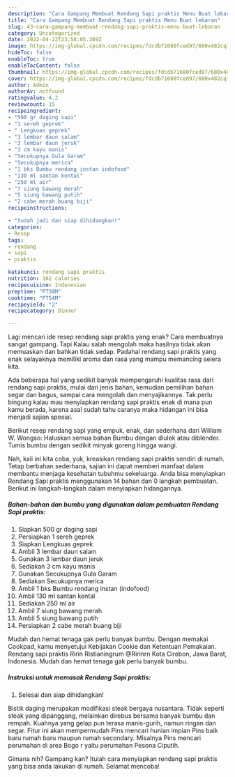 ```yaml
---
description: "Cara Gampang Membuat Rendang Sapi praktis Menu Buat lebaran"
title: "Cara Gampang Membuat Rendang Sapi praktis Menu Buat lebaran"
slug: 43-cara-gampang-membuat-rendang-sapi-praktis-menu-buat-lebaran
category: Uncategorized
date: 2022-04-22T23:58:05.369Z
image: https://img-global.cpcdn.com/recipes/fdcdb71680fced97/680x482cq70/rendang-sapi-praktis-foto-resep-utama.jpg
hideToc: false
enableToc: true
enableTocContent: false
thumbnail: https://img-global.cpcdn.com/recipes/fdcdb71680fced97/680x482cq70/rendang-sapi-praktis-foto-resep-utama.jpg
cover: https://img-global.cpcdn.com/recipes/fdcdb71680fced97/680x482cq70/rendang-sapi-praktis-foto-resep-utama.jpg
author: Admin
authorAv: notfound
ratingvalue: 4.2
reviewcount: 15
recipeingredient:
- "500 gr daging sapi"
- "1 sereh geprek"
- " Lengkuas geprek"
- "3 lembar daun salam"
- "3 lembar daun jeruk"
- "3 cm kayu manis"
- "Secukupnya Gula Garam"
- "Secukupnya merica"
- "1 bks Bumbu rendang instan indofood"
- "130 ml santan kental"
- "250 ml air"
- "7 siung bawang merah"
- "5 siung bawang putih"
- "2 cabe merah buang biji"
recipeinstructions:

- "Sudah jadi dan siap dihidangkan!"
categories:
- Resep
tags:
- rendang
- sapi
- praktis

katakunci: rendang sapi praktis 
nutrition: 162 calories
recipecuisine: Indonesian
preptime: "PT38M"
cooktime: "PT54M"
recipeyield: "2"
recipecategory: Dinner

---
```



Lagi mencari ide resep rendang sapi praktis yang enak? Cara membuatnya sangat gampang. Tapi Kalau salah mengolah maka hasilnya tidak akan memuaskan dan bahkan tidak sedap. Padahal rendang sapi praktis yang enak selayaknya memiliki aroma dan rasa yang mampu memancing selera kita.


Ada beberapa hal yang sedikit banyak mempengaruhi kualitas rasa dari rendang sapi praktis, mulai dari jenis bahan, kemudian pemilihan bahan segar dan bagus, sampai cara mengolah dan menyajikannya. Tak perlu bingung kalau mau menyiapkan rendang sapi praktis enak di mana pun kamu berada, karena asal sudah tahu caranya maka hidangan ini bisa menjadi sajian spesial.

Berikut resep rendang sapi yang empuk, enak, dan sederhana dari William W. Wongso: Haluskan semua bahan Bumbu dengan diulek atau diblender. Tumis bumbu dengan sedikit minyak goreng hingga wangi.


Nah, kali ini kita coba, yuk, kreasikan rendang sapi praktis sendiri di rumah. Tetap berbahan sederhana, sajian ini dapat memberi manfaat dalam membantu menjaga kesehatan tubuhmu sekeluarga. Anda bisa menyiapkan Rendang Sapi praktis menggunakan 14 bahan dan 0 langkah pembuatan. Berikut ini langkah-langkah dalam menyiapkan hidangannya.

<!--inarticleads1-->

##### Bahan-bahan dan bumbu yang digunakan dalam pembuatan Rendang Sapi praktis:

1. Siapkan 500 gr daging sapi
1. Persiapkan 1 sereh geprek
1. Siapkan  Lengkuas geprek
1. Ambil 3 lembar daun salam
1. Gunakan 3 lembar daun jeruk
1. Sediakan 3 cm kayu manis
1. Gunakan Secukupnya Gula Garam
1. Sediakan Secukupnya merica
1. Ambil 1 bks Bumbu rendang instan (indofood)
1. Ambil 130 ml santan kental
1. Sediakan 250 ml air
1. Ambil 7 siung bawang merah
1. Ambil 5 siung bawang putih
1. Persiapkan 2 cabe merah buang biji


Mudah dan hemat tenaga gak perlu banyak bumbu. Dengan memakai Cookpad, kamu menyetujui Kebijakan Cookie dan Ketentuan Pemakaian. Rendang sapi praktis Ririn Ristianingrum @Ririnrn Kota Cirebon, Jawa Barat, Indonesia. Mudah dan hemat tenaga gak perlu banyak bumbu. 

<!--inarticleads2-->

##### Instruksi untuk memasak Rendang Sapi praktis:


1. Selesai dan siap dihidangkan!

Bistik daging merupakan modifikasi steak bergaya nusantara. Tidak seperti steak yang dipanggang, melainkan direbus bersama banyak bumbu dan rempah. Kuahnya yang gelap pun terasa manis-gurih, namun ringan dan segar. Fitur ini akan mempermudah Pins mencari hunian impian Pins baik baru rumah baru maupun rumah secondary. Misalnya Pins mencari perumahan di area Bogo r yaitu perumahan Pesona Ciputih. 

Gimana nih? Gampang kan? Itulah cara menyiapkan rendang sapi praktis yang bisa anda lakukan di rumah. Selamat mencoba!
